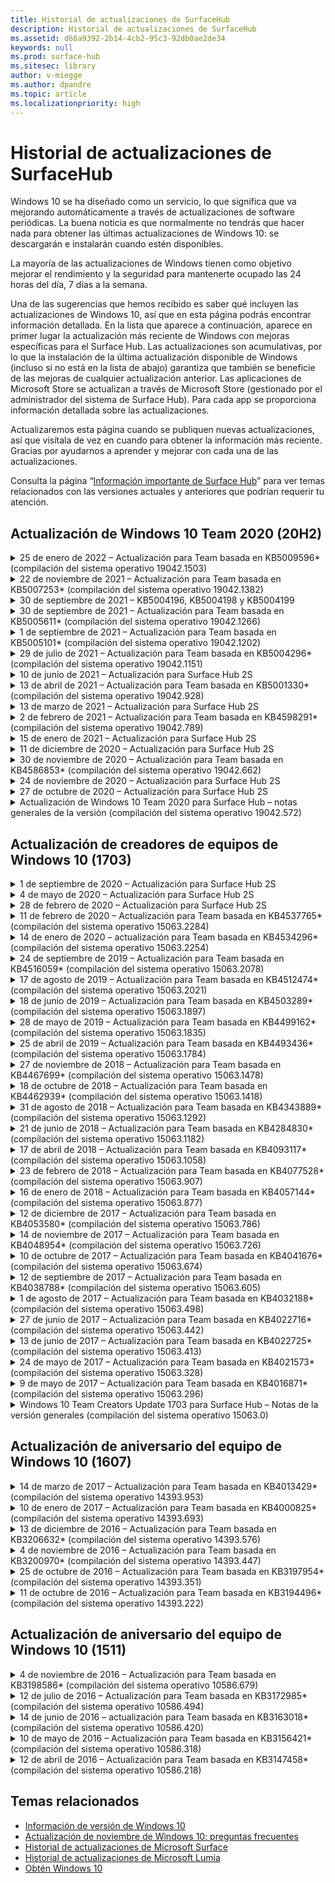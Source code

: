 ```yaml
---
title: Historial de actualizaciones de SurfaceHub
description: Historial de actualizaciones de SurfaceHub
ms.assetid: d66a9392-2b14-4cb2-95c3-92db0ae2de34
keywords: null
ms.prod: surface-hub
ms.sitesec: library
author: v-miegge
ms.author: dpandre
ms.topic: article
ms.localizationpriority: high
---
```


# <a name="surface-hub-update-history"></a>Historial de actualizaciones de SurfaceHub

Windows 10 se ha diseñado como un servicio, lo que significa que va mejorando automáticamente a través de actualizaciones de software periódicas. La buena noticia es que normalmente no tendrás que hacer nada para obtener las últimas actualizaciones de Windows 10: se descargarán e instalarán cuando estén disponibles.

La mayoría de las actualizaciones de Windows tienen como objetivo mejorar el rendimiento y la seguridad para mantenerte ocupado las 24 horas del día, 7 días a la semana.

Una de las sugerencias que hemos recibido es saber qué incluyen las actualizaciones de Windows 10, así que en esta página podrás encontrar información detallada. En la lista que aparece a continuación, aparece en primer lugar la actualización más reciente de Windows con mejoras específicas para el Surface Hub. Las actualizaciones son acumulativas, por lo que la instalación de la última actualización disponible de Windows (incluso si no está en la lista de abajo) garantiza que también se beneficie de las mejoras de cualquier actualización anterior. Las aplicaciones de Microsoft Store se actualizan a través de Microsoft Store (gestionado por el administrador del sistema de Surface Hub). Para cada app se proporciona información detallada sobre las actualizaciones.

Actualizaremos esta página cuando se publiquen nuevas actualizaciones, así que visítala de vez en cuando para obtener la información más reciente. Gracias por ayudarnos a aprender y mejorar con cada una de las actualizaciones.

Consulta la página “[Información importante de Surface Hub](https://support.microsoft.com/products/surface-devices/surface-hub)” para ver temas relacionados con las versiones actuales y anteriores que podrían requerir tu atención.

## <a name="windows-10-team-2020-update-20h2"></a>Actualización de Windows 10 Team 2020 (20H2)

<details>
<summary>25 de enero de 2022 – Actualización para Team basada en KB5009596* (compilación del sistema operativo 19042.1503)</summary>

Esta actualización para Surface Hub incluye mejoras de calidad y correcciones de seguridad. Las actualizaciones principales para Surface Hub, aún no incluidas en el [Historial de actualizaciones de Windows 10](https://support.microsoft.com/help/4581839/windows-10-update-history), incluyen:

* Resuelve un problema por el que los Surface Hubs no podían informar de los datos a sus áreas de trabajo configurados de Azure Log Analytics.
* Resuelve un problema por el que iniciar una reunión de Skype Empresarial desde la pantalla de bienvenida de Surface Hub podría generar un cliente SfB totalmente maximizado que no se podía minimizar.
* Resuelve un problema por el que los Surface Hubs unidos a Azure AD no rellenaban previamente el inicio de sesión de Reuniones y Archivos con una lista de invitados a la reunión.
* Resuelve un problema por el cual la rotación de contraseñas de cuentas de dispositivos no se podía habilitar en algunos escenarios locales.

Consulta la [Guía de administración de SurfaceHub](/surface-hub/) para habilitar o deshabilitar funciones y servicios de dispositivos. *[KB5009596](https://support.microsoft.com/help/5009596)
</details>

<details>
<summary>22 de noviembre de 2021 – Actualización para Team basada en KB5007253* (compilación del sistema operativo 19042.1382)</summary>

Esta actualización para Surface Hub incluye mejoras de calidad y correcciones de seguridad. Las actualizaciones principales para Surface Hub, aún no incluidas en el [Historial de actualizaciones de Windows 10](https://support.microsoft.com/help/4581839/windows-10-update-history), incluyen:

* Corrección que impone un límite de 32 caracteres cuando se usa la política de MDM para configurar el 'Nombre descriptivo' en un Surface Hub.
* Corrección que corrige el comportamiento de la política “AllowStorageCard” MDM cuando se revierte a un valor de 1 (tarjetas de almacenamiento permitidas) desde 0.
* Actualiza para permitir que el navegador Edge (Chromium) acceda a las mismas ubicaciones de archivos accesibles en el Explorador de archivos, incluida una unidad USB adjunta.

Consulta la [Guía de administración de SurfaceHub](/surface-hub/) para habilitar o deshabilitar funciones y servicios de dispositivos. *[KB5007253](https://support.microsoft.com/help/5007253)
</details>

<details>
<summary>30 de septiembre de 2021 – KB5004196, KB5004198 y KB5004199</summary>

Estas actualizaciones del Surface Hub ofrecen el cliente de salas de Teams, el agente del Centro de administración de Teams y el agente de salas de reuniones gestionadas. Las características clave se describen en [La sala de Teams en Surface Hub](surface-hub-teams-rooms.md).
 
Consulta la [Guía de administración de SurfaceHub](/surface-hub/) para habilitar o deshabilitar funciones y servicios de dispositivos.
</details>

<details>
<summary>30 de septiembre de 2021 – Actualización para Team basada en KB5005611* (compilación del sistema operativo 19042.1266)</summary>

Esta actualización para Surface Hub incluye mejoras de calidad y correcciones de seguridad. Las actualizaciones principales para Surface Hub, aún no incluidas en el [Historial de actualizaciones de Windows 10](https://support.microsoft.com/help/4581839/windows-10-update-history), incluyen:

* Reemplaza el Modo de reunión 1 (Teams preferido/SfB disponible) con la funcionalidad del Modo 2 (solo Teams); se puede utilizar cualquiera de los dos ajustes, pero ambos tienen el mismo efecto.

Consulta la [Guía de administración de SurfaceHub](/surface-hub/) para habilitar o deshabilitar funciones y servicios de dispositivos. *[KB5005611](https://support.microsoft.com/help/5005611)
</details>

<details>
<summary>1 de septiembre de 2021 – Actualización para Team basada en KB5005101* (compilación del sistema operativo 19042.1202)</summary>

Esta actualización para Surface Hub incluye mejoras de calidad y correcciones de seguridad. Las actualizaciones clave de Surface Hub se describen en [Windows 10 Team 2020 Update 1](https://techcommunity.microsoft.com/t5/surface-it-pro-blog/windows-10-team-2020-update-1-released-to-all-surface-hubs/ba-p/2653503) y también incluyen lo siguiente:

* Mejora la confiabilidad para algunos escenarios de configuración de cuentas de dispositivos cuando se usa un buzón de Exchange local.

Consulta la [Guía de administración de SurfaceHub](/surface-hub/) para habilitar o deshabilitar funciones y servicios de dispositivos. *[KB5005101](https://support.microsoft.com/help/5005101)
</details>

<details>
<summary>29 de julio de 2021 – Actualización para Team basada en KB5004296* (compilación del sistema operativo 19042.1151)</summary>

Esta actualización para Surface Hub incluye mejoras de calidad y correcciones de seguridad. Las actualizaciones principales para Surface Hub, aún no incluidas en el [Historial de actualizaciones de Windows 10](https://support.microsoft.com/help/4581839/windows-10-update-history), incluyen:

* Actualiza a la función "Recopilar registros" para incluir datos de diagnóstico de Windows en formato de archivo csv.
* Corrección que garantiza que la limpieza al final de la sesión elimina completamente todos los datos relacionados con el servidor perimetral Chromium.
* Mejora algunos escenarios con Surface Hubs unidos a Azure AD cuando se usa la aplicación Authenticator.

Consulta la [Guía de administración de SurfaceHub](/surface-hub/) para habilitar o deshabilitar funciones y servicios de dispositivos. *[KB5004296](https://support.microsoft.com/help/5004296)
</details>

<details>
<summary>10 de junio de 2021 – Actualización para Surface Hub 2S</summary>

Esta actualización es específica para Surface Hub 2S y proporciona las actualizaciones de controlador y firmware que se describen a continuación:

* Actualización de UEFI de Surface – 694.3751.768.0
  * Aborda la vulnerabilidad de seguridad crítica y mejora la estabilidad del sistema.
* Actualización del firmware de Surface ME – 11.8.86.3877
  * Aborda la vulnerabilidad de seguridad crítica y mejora la estabilidad del sistema.
* Controlador de interfaz del motor de administración de Intel(R) – 2102.100.0.1044
  * Aborda la vulnerabilidad de seguridad crítica y mejora la estabilidad del sistema.
</details>

<details>
<summary>13 de abril de 2021 – Actualización para Team basada en KB5001330* (compilación del sistema operativo 19042.928)</summary>

Esta actualización para Surface Hub incluye mejoras de calidad y correcciones de seguridad. Las actualizaciones principales para Surface Hub, aún no incluidas en el [Historial de actualizaciones de Windows 10](https://support.microsoft.com/help/4581839/windows-10-update-history), incluyen:

* Resuelve un problema por el que algunos dispositivos Surface Hub solo instalaban actualizaciones de seguridad mensuales de Windows, en lugar de todas las actualizaciones acumulativas de Windows.

Consulta la [Guía de administración de SurfaceHub](/surface-hub/) para habilitar o deshabilitar funciones y servicios de dispositivos. *[KB5001330](https://support.microsoft.com/help/5001330)
</details>

<details>
<summary>13 de marzo de 2021 – Actualización para Surface Hub 2S</summary>

Esta actualización es específica para Surface Hub 2S y proporciona las actualizaciones de controlador y firmware que se describen a continuación:

* Controlador de Bluetooth Intel(R) – 22.30.0.4
  * Mejora la seguridad y estabilidad del sistema.
* Controlador de gráficos Intel(R) – 27.20.100.8682
  * Mejora la seguridad y estabilidad del sistema.
* Controlador de Wi-Fi Intel(R) – 22.30.0.11
  * Mejora la seguridad y estabilidad del sistema.
</details>

<details>
<summary>2 de febrero de 2021 – Actualización para Team basada en KB4598291* (compilación del sistema operativo 19042.789)</summary>

Esta actualización para Surface Hub incluye mejoras de calidad y correcciones de seguridad. Las actualizaciones principales para Surface Hub, aún no incluidas en el [Historial de actualizaciones de Windows 10](https://support.microsoft.com/help/4581839/windows-10-update-history), incluyen:

* Corrección que permite que la sincronización del calendario con Exchange funcione cuando el UPN de la cuenta del dispositivo no coincida con su SMTP.
* Agrega la capacidad para que los administradores deshabiliten el uso de la autenticación moderna durante la sincronización del calendario con Exchange.
* Garantiza que a los usuarios de Surface Hub no se les pida que ingresen las credenciales de proxy después de que se haya habilitado la característica "Usar las credenciales de la cuenta del dispositivo".
* Resuelve un problema en el que las comprobaciones de actualización de Windows Update y Store nunca se completaban si se usaba un proxy que requería autenticación.
* Mejora la confiabilidad de la aplicación Connect durante escenarios de ingesta por cable.

Consulta la [Guía de administración de SurfaceHub](/surface-hub/) para habilitar o deshabilitar funciones y servicios de dispositivos. *[KB4598291](https://support.microsoft.com/help/4598291)
</details>

<details>
<summary>15 de enero de 2021 – Actualización para Surface Hub 2S</summary>

Esta actualización es específica para Surface Hub 2S y proporciona las actualizaciones de controlador y firmware que se describen a continuación:

* Actualización del firmware de Surface SMC – 3.93.139.0
* Actualización de UEFI de Surface – 694.3473.768.0
</details>

<details>
<summary>11 de diciembre de 2020 – Actualización para Surface Hub 2S</summary>

Esta actualización es específica para Surface Hub 2S y proporciona las actualizaciones de controlador y firmware que se describen a continuación:

* Actualización del firmware de Surface SMC – 3.92.139.0
* Actualización de UEFI de Surface – 694.3447.768.0
</details>

<details>
<summary>30 de noviembre de 2020 – Actualización para Team basada en KB4586853* (compilación del sistema operativo 19042.662)</summary>

Esta actualización para Surface Hub incluye mejoras de calidad y correcciones de seguridad. Las actualizaciones principales para Surface Hub, aún no incluidas en el [Historial de actualizaciones de Windows 10](https://support.microsoft.com/help/4581839/windows-10-update-history), incluyen:

* Actualiza la página “Configuración de privacidad” para proporcionar opciones adicionales.
* Resuelve un problema por el que las reuniones que ya habían comenzado no se mostraban en la pantalla de Bienvenida/Inicio.
* Resuelve un problema con la recuperación en la nube para configuraciones regionales que no son de EE. UU.
* Skype Empresarial
  * Mejora el rendimiento del audio direccional.
  * Reducción de los sonidos de "pulsación del lápiz" al usar el lápiz durante las llamadas de Skype Empresarial.
* Mejora la confiabilidad al inscribirse en el programa Windows Insider.
* Mejora la confiabilidad del shell de Windows Team.

Consulta la [Guía de administración de SurfaceHub](/surface-hub/) para habilitar o deshabilitar funciones y servicios de dispositivos. *[KB4586853](https://support.microsoft.com/help/4586853)
</details>

<details>
<summary>24 de noviembre de 2020 – Actualización para Surface Hub 2S</summary>

Esta actualización es específica para Surface Hub 2S y proporciona las actualizaciones de controlador y firmware que se describen a continuación:

* Actualización del firmware de Surface SMC – 3.91.139.0
  * Mejore la confiabilidad del modo de espera conectado.
* Actualización del firmware de Surface Touch – 3.91.139.0
  * Mejora la respuesta táctil en modo de espera conectado.
* Actualización del firmware de audio USB de Surface – 3.91.139.0
* Actualización del firmware del lápiz de Surface – 3.91.139.0
</details>

<details>
<summary>27 de octubre de 2020 – Actualización para Surface Hub 2S</summary>

Esta actualización es específica para Surface Hub 2S y proporciona las actualizaciones de controlador y firmware que se describen a continuación:

* Actualización del firmware del agregador de Surface System – 4.14.139.0
* Actualización de UEFI de Surface – 694.3386.768.0
</details>

<details>
<summary>Actualización de Windows 10 Team 2020 para Surface Hub – notas generales de la versión (compilación del sistema operativo 19042.572)</summary>

Esta actualización para Surface Hub incluye mejoras de calidad y correcciones de seguridad. Las actualizaciones clave de Surface Hub, que aún no se describen en el [historial de actualizaciones de Windows 10](https://support.microsoft.com/help/4581839/windows-10-update-history), se indican en la página "[Novedades de Windows 10 Team 2020 Update](/surface-hub/surface-hub-2020-update-whats-new)".

Consulta la página "[Instalar actualización de Windows 10 Team 2020](/surface-hub/surface-hub-2020-update)" para obtener más información sobre la disponibilidad de actualizaciones por región, método de distribución y tipo de dispositivo.
</details>

## <a name="windows-10-team-creators-update-1703"></a>Actualización de creadores de equipos de Windows 10 (1703)

<details>
<summary>1 de septiembre de 2020 – Actualización para Surface Hub 2S</summary>

Esta actualización es específica para Surface Hub 2S y proporciona las actualizaciones de controlador y firmware que se describen a continuación:

* Actualización del firmware de Surface SMC – 1.177.139.0
  * Mejora los escenarios de reparación de campos.
* Actualización de firmware de SSD de superficie – 5.14.139.0
  * Mejora la estabilidad del sistema.
* Controlador de Surface Serial Hub – 9.40.139.0
  * Mejora la estabilidad del sistema.
</details>

<details>
<summary>4 de mayo de 2020 – Actualización para Surface Hub 2S</summary>

Esta actualización es específica para Surface Hub 2S y proporciona las actualizaciones de controlador y firmware que se describen a continuación:

* Controlador de audio USB de Surface – 15.3.6.0
  * Mejora el rendimiento del audio direccional.
* Controlador de audio de pantalla Intel(R) – 10.27.0.5
  * Mejora los escenarios para compartir pantalla.
* Controlador de gráficos Intel(R) – 26.20.100.7263
  * Mejora la estabilidad del sistema.
* Controlador de Surface System – 1.7.139.0
  * Mejora la estabilidad del sistema.
* Actualización del firmware de Surface SMC – 1.176.139.0
  * Mejora la estabilidad del sistema.
</details>

<details>
<summary>28 de febrero de 2020 – Actualización para Surface Hub 2S</summary>

Esta actualización es específica para Surface Hub 2S y proporciona las actualizaciones de controlador y firmware que se describen a continuación:

* Controlador de integración de Surface – 13.46.139.0 
  * Mejora los escenarios de brillo de la pantalla.
* Controlador de interfaz del motor de administración Intel(R) – 1914.12.0.1256
  * Mejora la estabilidad del sistema.
* Actualización del firmware de Surface SMC – 1.161.139.0
  * Mejora el rendimiento de la batería del lápiz.
* Actualización de UEFI de Surface – 694.2938.768.0
  * Mejora la estabilidad del sistema.
</details>

<details>
<summary>11 de febrero de 2020 – Actualización para Team basada en KB4537765* (compilación del sistema operativo 15063.2284)</summary>

Esta actualización para Surface Hub incluye mejoras de calidad y correcciones de seguridad. Las actualizaciones principales para Surface Hub, aún no incluidas en el [Historial de actualizaciones de Windows 10](https://support.microsoft.com/help/4018124/windows-10-update-history), incluyen:

* Resuelve un problema por el que otros participantes no pueden escuchar bien el Hub 2S durante las llamadas de Skype Empresarial.
* Mejora la confiabilidad para algunos escenarios de uso de árabe, hebreo y otros idiomas RTL en Surface Hub.

Consulta la [Guía de administración de SurfaceHub](/surface-hub/) para habilitar o deshabilitar funciones y servicios de dispositivos.
*[KB4537765](https://support.microsoft.com/help/4537765)
</details>

<details>
<summary>14 de enero de 2020 – actualización para Team basada en KB4534296* (compilación del sistema operativo 15063.2254)</summary>

Esta actualización para Surface Hub incluye mejoras de calidad y correcciones de seguridad. Las actualizaciones principales para Surface Hub, aún no incluidas en el [Historial de actualizaciones de Windows 10](https://support.microsoft.com/help/4018124/windows-10-update-history), incluyen:

* Soluciona un problema con la recopilación de registros para Microsoft Surface Hub 2S.

Consulta la [Guía de administración de SurfaceHub](/surface-hub/) para habilitar o deshabilitar funciones y servicios de dispositivos.
*[KB4534296](https://support.microsoft.com/help/4534296)
</details>

<details>
<summary>24 de septiembre de 2019 – Actualización para Team basada en KB4516059* (compilación del sistema operativo 15063.2078)</summary>

Esta actualización para Surface Hub incluye mejoras de calidad y correcciones de seguridad. Las actualizaciones principales para Surface Hub, aún no incluidas en el [Historial de actualizaciones de Windows 10](https://support.microsoft.com/help/4018124/windows-10-update-history), incluyen:

 * Actualiza la página “Configuración de recuperación” de Surface Hub 2S para reflejar con precisión las opciones de recuperación.
 * Actualiza la pantalla de bienvenida de Surface Hub 2S para mejorar el reconocimiento del dispositivo.
 * Se ha corregido un problema con el fondo del shell del equipo de Windows que se mostraba incorrectamente.
 * Se ha corregido un problema con la persistencia del diseño del menú Inicio cuando se configuraba con la política de MDM.
 * Se ha corregido un problema en Microsoft Edge que ocurre al navegar por algunos sitios web internos.
 * Se ha corregido un problema en Skype Empresarial que ocurre cuando se presenta en modo de pantalla completa.

Consulta la [Guía de administración de SurfaceHub](/surface-hub/) para habilitar o deshabilitar funciones y servicios de dispositivos.
*[KB4503289](https://support.microsoft.com/help/4503289)
</details>

<details>
<summary>17 de agosto de 2019 – Actualización para Team basada en KB4512474* (compilación del sistema operativo 15063.2021)</summary>

Esta actualización para Surface Hub incluye mejoras de calidad y correcciones de seguridad. Las actualizaciones principales para Surface Hub, aún no incluidas en el [Historial de actualizaciones de Windows 10](https://support.microsoft.com/help/4018124/windows-10-update-history), incluyen:

 * Garantiza que Video Out en Hub 2S esté predeterminado en el modo "Duplicado".
 * Mejora la confiabilidad para algunos escenarios de uso del idioma árabe en Surface Hub.

Consulta la [Guía de administración de SurfaceHub](/surface-hub/) para habilitar o deshabilitar funciones y servicios de dispositivos.
*[KB4503289](https://support.microsoft.com/help/4503289)
 </details>

<details>
<summary>18 de junio de 2019 – Actualización para Team basada en KB4503289* (compilación del sistema operativo 15063.1897)</summary>

Esta actualización para Surface Hub incluye mejoras de calidad y correcciones de seguridad. Las actualizaciones principales para Surface Hub, aún no incluidas en el [Historial de actualizaciones de Windows 10](https://support.microsoft.com/help/4018124/windows-10-update-history), incluyen:

* Soluciona un problema que impide que un usuario inicie sesión en un dispositivo Microsoft Surface Hub con una cuenta de Azure Active Directory. Este problema se produce porque una sesión anterior no finalizó correctamente.
* Agrega compatibilidad con conexiones TLS 1.2 para proveedores de identidades y Exchange en escenarios de configuración de la cuenta del dispositivo.
* Correcciones para mejorar la confiabilidad de la aplicación de diagnóstico de hardware en Hub 2S. 
* Corrección para mejorar la consistencia de la experiencia de configuración de primera ejecución en Hub 2S. 

Consulta la [Guía de administración de SurfaceHub](/surface-hub/) para habilitar o deshabilitar funciones y servicios de dispositivos.
*[KB4503289](https://support.microsoft.com/help/4503289)
</details>

<details>
<summary>28 de mayo de 2019 – Actualización para Team basada en KB4499162* (compilación del sistema operativo 15063.1835)</summary>

Esta actualización para Surface Hub incluye mejoras de calidad y correcciones de seguridad. Las actualizaciones principales para Surface Hub, aún no incluidas en el [Historial de actualizaciones de Windows 10](https://support.microsoft.com/help/4018124/windows-10-update-history), incluyen:

* Garantiza que a los usuarios de Surface Hub no se les pida que ingresen las credenciales de proxy después de que se haya habilitado la característica "Usar las credenciales de la cuenta del dispositivo".
* Resuelve un problema en el que las conexiones de Skype generan errores periódicamente porque el audio o el vídeo no está usando el proxy correcto.
* Agrega compatibilidad con TLS 1.2 en Skype Empresarial.
* Resuelve un error de conexión SIP en el cliente de Skype cuando el servidor de Skype tiene TLS 1.0 o TLS 1.1 deshabilitado.

Consulta la [Guía de administración de SurfaceHub](/surface-hub/) para habilitar o deshabilitar funciones y servicios de dispositivos.
*[KB4499162](https://support.microsoft.com/help/4499162)
</details>

<details>
<summary>25 de abril de 2019 – Actualización para Team basada en KB4493436* (compilación del sistema operativo 15063.1784)</summary>

Esta actualización para Surface Hub incluye mejoras de calidad y correcciones de seguridad. Las actualizaciones principales para Surface Hub, aún no incluidas en el [Historial de actualizaciones de Windows 10](https://support.microsoft.com/help/4018124/windows-10-update-history), incluyen:

* Resuelve el problema de sincronización de audio y vídeo con algunos dispositivos USB que están conectados a Surface Hub.

Consulta la [Guía de administración de SurfaceHub](/surface-hub/) para habilitar o deshabilitar funciones y servicios de dispositivos.
*[KB4493436](https://support.microsoft.com/help/4493436)
</details>

<details>
<summary>27 de noviembre de 2018 – Actualización para Team basada en KB4467699* (compilación del sistema operativo 15063.1478)</summary>

Esta actualización para Surface Hub incluye mejoras de calidad y correcciones de seguridad. Las actualizaciones principales para Surface Hub, aún no incluidas en el [Historial de actualizaciones de Windows 10](https://support.microsoft.com/help/4018124/windows-10-update-history), incluyen:

* Soluciona un problema que impide que algunos usuarios inicien sesión en "Mis reuniones y archivos".

Consulta la [Guía de administración de SurfaceHub](/surface-hub/) para habilitar o deshabilitar funciones y servicios de dispositivos.
*[KBKB4467699](https://support.microsoft.com/help/KB4467699)
</details>

<details>
<summary>18 de octubre de 2018 – Actualización para Team basada en KB4462939* (compilación del sistema operativo 15063.1418)</summary>

Esta actualización para Surface Hub incluye mejoras de calidad y correcciones de seguridad. Las actualizaciones principales para Surface Hub, aún no incluidas en el [Historial de actualizaciones de Windows 10](https://support.microsoft.com/help/4018124/windows-10-update-history), incluyen:

* Correcciones de Skype Empresarial: 
  * Resuelve el problema de conexión de Skype Empresarial al reanudar desde el estado de suspensión
  * Resuelve el problema de conexión de red de Skype Empresarial, cuando el dispositivo está conectado a Internet
  * Resuelve el bloqueo de Skype Empresarial al buscar usuarios del directorio
* Resuelve el problema que provocaba que el concentrador informara erróneamente de “Sin conexión a Internet” en entornos empresariales de proxy.
* Se ha implementado una función que permite a los clientes optar por una nueva experiencia de Whiteboard.

Consulta la [Guía de administración de SurfaceHub](/surface-hub/) para habilitar o deshabilitar funciones y servicios de dispositivos.
*[KB4462939](https://support.microsoft.com/help/4462939)
</details>

<details>
<summary>31 de agosto de 2018 – Actualización para Team basada en KB4343889* (compilación del sistema operativo 15063.1292)</summary>

Esta actualización para Surface Hub incluye mejoras de calidad y correcciones de seguridad. Las actualizaciones principales para Surface Hub, aún no incluidas en el [Historial de actualizaciones de Windows 10](https://support.microsoft.com/help/4018124/windows-10-update-history), incluyen:

* Se agrega soporte técnico para Microsoft Teams
* Se resuelve el problema de administración de tareas con el registro de Intune
* Se permite a los administradores deshabilitar los servicios de mensajería instantánea y correo electrónico para el Hub
* Otras correcciones de errores y mejoras de confiabilidad para la aplicación Skype Empresarial de Surface Hub

Consulta la [Guía de administración de SurfaceHub](/surface-hub/) para habilitar o deshabilitar funciones y servicios de dispositivos.
*[KB4343889](https://support.microsoft.com/help/4343889)
</details>

<details>
<summary>21 de junio de 2018 – Actualización para Team basada en KB4284830* (compilación del sistema operativo 15063.1182)</summary>

Esta actualización para Surface Hub incluye mejoras de calidad y correcciones de seguridad. Las actualizaciones principales para Surface Hub, aún no incluidas en el [Historial de actualizaciones de Windows 10](https://support.microsoft.com/help/4018124/windows-10-update-history), incluyen:

* Cambio de telemetría en apoyo de los requisitos de GDPR en EMEA

Consulta la [Guía de administración de SurfaceHub](/surface-hub/) para habilitar o deshabilitar funciones y servicios de dispositivos.
*[KB4284830](https://support.microsoft.com/help/KB4284830)
</details>

<details>
<summary>17 de abril de 2018 – Actualización para Team basada en KB4093117* (compilación del sistema operativo 15063.1058)</summary>

Esta actualización para Surface Hub incluye mejoras de calidad y correcciones de seguridad. Las actualizaciones principales para Surface Hub, aún no incluidas en el [Historial de actualizaciones de Windows 10](https://support.microsoft.com/help/4018124/windows-10-update-history), incluyen:

* Se resuelve un problema de proyección cableada
* Se permite la actualización en bloque para determinadas directivas MDM (Administración de dispositivos móviles).
* Se resuelve el problema del marcador telefónico con las llamadas internacionales
* Se corrige el problema de resolución de imagen cuando 2 Surface Hub se unen a la misma reunión.
* Se resuelve el error de control de certificados OMS (Operations Management Suite)
* Se corrige un problema de seguridad al borrar al final de una sesión.
* Se resuelve el problema de Miracast, cuando se especifica Surface Hub para los canales del 149al 165
  * Los canales 149al 165 seguirán siendo inutilizables en Europa, Japón o Israel debido a la normativa gubernamental regional

Consulta la [Guía de administración de SurfaceHub](/surface-hub/) para habilitar o deshabilitar funciones y servicios de dispositivos.
*[KB4093117](https://support.microsoft.com/help/4093117)
</details>

<details>
<summary>23 de febrero de 2018 – Actualización para Team basada en KB4077528* (compilación del sistema operativo 15063.907)</summary>

Esta actualización para Surface Hub incluye mejoras de calidad y correcciones de seguridad. Las actualizaciones principales para Surface Hub, aún no incluidas en el [Historial de actualizaciones de Windows 10](https://support.microsoft.com/help/4018124/windows-10-update-history), incluyen:

* Se resuelve un problema por el que la configuración de MDM no se aplicaba correctamente
* Proceso de limpieza mejorado

Consulta la [Guía de administración de SurfaceHub](/surface-hub/) para habilitar o deshabilitar funciones y servicios de dispositivos.
*[KB4077528](https://support.microsoft.com/help/4077528)
</details>

<details>
<summary>16 de enero de 2018 – Actualización para Team basada en KB4057144* (compilación del sistema operativo 15063.877)</summary>

Esta actualización para Surface Hub incluye mejoras de calidad y correcciones de seguridad. Las actualizaciones principales para Surface Hub, aún no incluidas en el [Historial de actualizaciones de Windows 10](https://support.microsoft.com/help/4018124/windows-10-update-history), incluyen:

* Se agrega la capacidad de administrar el diseño de iconos del menú Inicio a través de MDM
* Corrección de error de MDM en la configuración de rotación de contraseña

Consulta la [Guía de administración de SurfaceHub](/surface-hub/) para habilitar o deshabilitar funciones y servicios de dispositivos.
*[KB4057144](https://support.microsoft.com/help/4057144)
</details>

<details>
<summary>12 de diciembre de 2017 – Actualización para Team basada en KB4053580* (compilación del sistema operativo 15063.786)</summary>

Esta actualización para Surface Hub incluye mejoras de calidad y correcciones de seguridad. Las actualizaciones principales para Surface Hub, aún no incluidas en el [Historial de actualizaciones de Windows 10](https://support.microsoft.com/help/4018124/windows-10-update-history), incluyen:

* Se solucionan los parpadeos del vídeo de la cámara (fragmentación o parpadeos) durante las llamadas de Skype Empresarial
* Se soluciona el problema de Id. de SSD del centro de notificaciones

Consulta la [Guía de administración de SurfaceHub](/surface-hub/) para habilitar o deshabilitar funciones y servicios de dispositivos.
*[KB4053580](https://support.microsoft.com/help/4053580)
</details>

<details>
<summary>14 de noviembre de 2017 – Actualización para Team basada en KB4048954* (compilación del sistema operativo 15063.726)</summary>

Esta actualización para Surface Hub incluye mejoras de calidad y correcciones de seguridad. Las actualizaciones principales para Surface Hub, aún no incluidas en el [Historial de actualizaciones de Windows 10](https://support.microsoft.com/help/4018124/windows-10-update-history), incluyen:

* Actualización de función que permite a los clientes habilitar la autenticación de red cableada 802.1x mediante la directiva MDM.
* Actualización de función que permite a los usuarios seleccionar de forma dinámica la aplicación que quieran al abrir un archivo.
* Corrección que garantiza que la limpieza de Finalizar sesión elimine completamente todas las conexiones entre la cuenta del usuario y el dispositivo.
* Corrección de rendimiento que mejora el tiempo de limpieza, así como el tiempo de conexión de Miracast.
* Introduce la utilización de la autenticación fácil durante las reuniones ad-hoc.
* Corrección que garantiza que los componentes de servicio usen el mismo proxy configurado en el dispositivo.
* Se reduce y protege de forma más exhaustiva la telemetría transmitida por el dispositivo, reduciendo el uso del ancho de banda.
* Se habilita una función que permite a los usuarios facilitar comentarios a Microsoft al finalizar las reuniones.

Consulta la [Guía de administración de SurfaceHub](/surface-hub/) para habilitar o deshabilitar funciones y servicios de dispositivos.
*[KB4048954](https://support.microsoft.com/help/4048954)
</details>

<details>
<summary>10 de octubre de 2017 – Actualización para Team basada en KB4041676* (compilación del sistema operativo 15063.674)</summary>

Esta actualización para Surface Hub incluye mejoras de calidad y correcciones de seguridad. Las actualizaciones principales para Surface Hub, aún no incluidas en el [Historial de actualizaciones de Windows 10](https://support.microsoft.com/help/4018124/windows-10-update-history), incluyen:

* Skype Empresarial
  * Se resuelve el problema que requería el reinicio del dispositivo al reanudar desde estado de suspensión.
  * Se corrige el problema en el que los contactos externos no se resolvían a través de la cuenta de Skype Online Hub.
* PowerPoint
  * Se corrige el problema en el que algunas presentaciones de PowerPoint no se proyectaban en Hub.
* General
  * Se corrige el problema en el que el puerto USB no podía deshabilitarlo el administrador del sistema.

*[KB4041676](https://support.microsoft.com/help/4041676)
</details>

<details>
<summary>12 de septiembre de 2017 – Actualización para Team basada en KB4038788* (compilación del sistema operativo 15063.605) </summary>

Esta actualización para Surface Hub incluye mejoras de calidad y correcciones de seguridad. Las actualizaciones principales para Surface Hub, aún no incluidas en el [Historial de actualizaciones de Windows 10](https://support.microsoft.com/help/4018124/windows-10-update-history), incluyen:

* Seguridad
  * Se resuelve el problema con Bitlocker cuando el dispositivo se reanuda desde el estado de suspensión.
* General
  * Se reduce la frecuencia y cantidad de telemetría de estado del dispositivo, mejorando el rendimiento del sistema.
  * Se corrige el problema que evitaba que el dispositivo recopilara registros del sistema.

*[KB4038788](https://support.microsoft.com/help/4038788)
</details>

<details>
<summary>1 de agosto de 2017 – Actualización para Team basada en KB4032188* (compilación del sistema operativo 15063.498)</summary>

* Skype Empresarial 
  * Se soluciona el problema de inicio de sesión de Skype Empresarial, que requería otro intento o el reinicio del sistema.
  * Se soluciona la visualización incorrecta de hora de reuniones de Skype Empresarial.
  * Correcciones para mejorar la confiabilidad de Skype Empresarial en SurfaceHub.

*[KB4032188](https://support.microsoft.com/help/4032188)
</details>

<details>
<summary>27 de junio de 2017 – Actualización para Team basada en KB4022716* (compilación del sistema operativo 15063.442)</summary>

Esta actualización para Surface Hub incluye mejoras de calidad y correcciones de seguridad. Las actualizaciones principales para Surface Hub, aún no incluidas en el [Historial de actualizaciones de Windows 10](https://support.microsoft.com/help/4018124/windows-10-update-history), incluyen:

* Solución de bloqueos del controlador NVIDIA que podrían necesitar el apagado del Surface Hub de 84” desde la suspensión, requiriendo reinicio manual.
* Se ha resuelto un problema por el que algunas aplicaciones no se inician en Surface Hub de 84".

*[KB4022716](https://support.microsoft.com/help/4022716)
</details>

<details>
<summary>13 de junio de 2017 – Actualización para Team basada en KB4022725* (compilación del sistema operativo 15063.413)</summary>

Esta actualización para Surface Hub incluye mejoras de calidad y correcciones de seguridad. Las actualizaciones principales para Surface Hub, aún no incluidas en el [Historial de actualizaciones de Windows 10](https://support.microsoft.com/help/4018124/windows-10-update-history), incluyen:

* General
  * Se han resuelto los problemas de goteo de tinta de los lápices
  * Se ha resuelto el problema que provocaba un tiempo prolongado de “limpieza” de reuniones

*[KB4022725](https://support.microsoft.com/help/4022725)
</details>

<details>
<summary>24 de mayo de 2017 – Actualización para Team basada en KB4021573* (compilación del sistema operativo 15063.328)</summary>

Esta actualización para Surface Hub incluye mejoras de calidad y correcciones de seguridad. Las actualizaciones principales para Surface Hub, aún no incluidas en el [Historial de actualizaciones de Windows 10](https://support.microsoft.com/help/4018124/windows-10-update-history), incluyen:

* General
  * Se ha resuelto un problema con la retención de la configuración de proxy durante un problema de actualización

*[KB4021573](https://support.microsoft.com/help/4021573)
</details>

<details>
<summary>9 de mayo de 2017 – Actualización para Team basada en KB4016871* (compilación del sistema operativo 15063.296)</summary>

Esta actualización para Surface Hub incluye mejoras de calidad y correcciones de seguridad. Las actualizaciones principales para Surface Hub, aún no incluidas en el [Historial de actualizaciones de Windows 10](https://support.microsoft.com/help/4018124/windows-10-update-history), incluyen:

* General
  * Se ha resuelto el problema del ciclo de suspensión y reactivación
  * Se han resuelto varios problemas de recuperación y restablecimiento
  * Se ha resuelto el problema de la pestaña Historial de actualizaciones
  * Se ha resuelto el problema de inicio del servicio Miracast
* Aplicaciones
  * Se ha solucionado un error de actualización del paquete de la aplicación

*[KB4016871](https://support.microsoft.com/help/4016871)
</details>

<details>
<summary>Windows 10 Team Creators Update 1703 para Surface Hub – Notas de la versión generales (compilación del sistema operativo 15063.0)</summary>

Esta actualización para Surface Hub incluye mejoras de calidad y correcciones de seguridad. Las actualizaciones principales para Surface Hub, aún no incluidas en el [Historial de actualizaciones de Windows 10](https://support.microsoft.com/help/4018124/windows-10-update-history), incluyen:

* Evolución de la experiencia de pantalla grande 
  * Se ha mejorado el carrusel de reunión en la página principal y la pantalla Inicio
  * Es posible unirse a reuniones y finalizar la sesión directamente desde el menú Inicio
  * Las aplicaciones pueden usar una parte mayor de la pantalla durante una sesión
  * Controles de Skype simplificados
  * Mecanismos mejorados para facilitar comentarios
* Acceder a “Mi Contenido Personal”*
  * Inicio de sesión único personal desde la página principal o la pantalla Inicio
  * Es posible unirse a reuniones y finalizar la sesión directamente desde el menú Inicio
  * Acceso a los archivos personales a través de OneDrive para la Empresa directamente desde Inicio
  * Inicio de sesión de asistentes rellenado previamente
  * Flujos de autenticación simplificados con la aplicación "Authenticator"**
* Implementación y administración 
  * Experiencia OOBE simplificada a través del aprovisionamiento en bloque
  * Servicio de recuperación de dispositivos basado en la nube
  * Compatibilidad con certificados de cliente de empresa
  * Compatibilidad mejorada con credenciales de proxy
  * Se ha agregado y mejorado la compatibilidad con la configuración de calidad de servicio (QoS) de Skype
  * Se ha agregado la posibilidad de establecer el volumen predeterminado del dispositivo en Configuración
  * Compatibilidad mejorada con MDM para la [configuración](/surface-hub/remote-surface-hub-management) de Surface Hub
* Seguridad mejorada 
  * Se ha agregado la posibilidad de restringir solo las unidades USB para BitLocker
  * Se ha agregado la posibilidad de deshabilitar los puertos USB a través de MDM
  * Se ha agregado la posibilidad de deshabilitar la funcionalidad “Reanudar sesión” en tiempo de espera
  * Adición de compatibilidad con el estándar 802.1X cableado
* Audio y proyección
  * Mejoras de sonido Dolby del “Altavoz humano”
  * Reducción de los sonidos de “punteo del lápiz” al usar el Lápiz durante las llamadas de Skype Empresarial
  * Agregada compatibilidad con conexiones de infraestructura de Miracast
* Correcciones de confiabilidad y rendimiento
  * Se han resuelto varios problemas de recuperación y restablecimiento
  * Se ha resuelto un problema de autenticación de Exchange en Surface Hub al usar certificados de cliente
  * Mayor estabilidad para credenciales y conexión de redes Wi-Fi
  * Se han corregido los problemas de sincronización y aparición de audio de Miracast durante la reproducción de video
  * Incluido un ajuste para deshabilitar el comportamiento de conexión automática

*La función de inicio de sesión único requiere el uso de Office365 y OneDrive Empresarial **Consulte la Guía de administración para conocer los requisitos del servicio

</details>

## <a name="windows-10-team-anniversary-update-1607"></a>Actualización de aniversario del equipo de Windows 10 (1607)

<details>
<summary>14 de marzo de 2017 – Actualización para Team basada en KB4013429* (compilación del sistema operativo 14393.953)</summary>

Esta actualización para Surface Hub incluye mejoras de calidad y correcciones de seguridad. Las actualizaciones principales para Surface Hub, aún no incluidas en el [Historial de actualizaciones de Windows 10](https://support.microsoft.com/help/4018124/windows-10-update-history), incluyen:

* General
  * Corrección de seguridad para que el Explorador de archivos impida la navegación a ubicaciones de archivo restringidas
* Skype Empresarial
  * Corrección de la latencia de direcciones durante el uso compartido de pantalla basado en Escritorio remoto

*[KB4013429](https://support.microsoft.com/help/4013429)
</details>

<details>
<summary>10 de enero de 2017 – Actualización para Team basada en KB4000825* (compilación del sistema operativo 14393.693)</summary>

Esta actualización para Surface Hub incluye mejoras de calidad y correcciones de seguridad. Las actualizaciones principales para Surface Hub, aún no incluidas en el [Historial de actualizaciones de Windows 10](https://support.microsoft.com/help/4018124/windows-10-update-history), incluyen:

* Se ha habilitado la selección de las distribuciones del teclado 106/109 para usarlas con teclados físicos de japonés

*[KB4000825](https://support.microsoft.com/help/4000825)
</details>

<details>
<summary>13 de diciembre de 2016 – Actualización para Team basada en KB3206632* (compilación del sistema operativo 14393.576)</summary>

Esta actualización para Surface Hub incluye mejoras de calidad y correcciones de seguridad. Las actualizaciones principales para Surface Hub, aún no incluidas en el [Historial de actualizaciones de Windows 10](https://support.microsoft.com/help/4018124/windows-10-update-history), incluyen:

* Resuelve un problema de distorsión de audio con conexión cableada

*[KB3206632](https://support.microsoft.com/help/3206632)
</details>

<details>
<summary>4 de noviembre de 2016 – Actualización para Team basada en KB3200970* (compilación del sistema operativo 14393.447)</summary>

Esta actualización aplica la Actualización de aniversario de Windows 10 Team (versión 1607) a Surface Hub e incluye mejoras de calidad y revisiones de seguridad. Las actualizaciones principales para Surface Hub, aún no incluidas en el [Historial de actualizaciones de Windows 10](https://support.microsoft.com/help/4018124/windows-10-update-history), incluyen:

* Se han solucionado problemas de Skype Empresarial para mejorar su confiabilidad

*[KB3200970](https://support.microsoft.com/help/3200970)
</details>

<details>
<summary>25 de octubre de 2016 – Actualización para Team basada en KB3197954* (compilación del sistema operativo 14393.351)</summary>

Esta actualización para Surface Hub incluye mejoras de calidad y correcciones de seguridad. Las actualizaciones principales para Surface Hub, aún no incluidas en el [Historial de actualizaciones de Windows 10](https://support.microsoft.com/help/4018124/windows-10-update-history), incluyen:

* Se ha habilitado una nueva característica de reposo del sistema operativo y del BIOS para reducir el consumo de energía de Surface Hub y mejorar su fiabilidad a largo plazo
* General
  * Se han resuelto aquellos casos en los que el teclado en pantalla a veces no aparecía
  * Se ha resuelto el cambio a la aplicación de pizarra interactiva que, en ocasiones, se produce cuando se abre una reunión programada
  * Se ha resuelto un problema que impedía que los administradores cambiaran la contraseña de administrador local, una vez que se restablecía el dispositivo
  * Se ha hecho un cambio en el BIOS que resuelve el problema del seguimiento de la barra de estado durante el restablecimiento del dispositivo
  * Se ha actualizado la UEFI para resolver problemas de apagado

*[KB3197954](https://support.microsoft.com/help/3197954)
</details>

<details>
<summary>11 de octubre de 2016 – Actualización para Team basada en KB3194496* (compilación del sistema operativo 14393.222)</summary>

Esta actualización aplica la Actualización de aniversario de Windows 10 Team a Surface Hub e incluye mejoras de calidad y revisiones de seguridad. (Su dispositivo ejecutará Windows 10, versión 1607 después de instalarlo). Las actualizaciones clave de Surface Hub, que aún no se describen en el [Historial de actualizaciones de Windows 10](https://support.microsoft.com/help/4018124/windows-10-update-history), incluyen:

* Skype Empresarial
  * Mejoras de rendimiento al unirse a reuniones, incluidos los problemas al unirse a una reunión con cuentas federadas
  * La característica Uso compartido de la pantalla basado en vídeo (VBSS) ahora está disponible en Skype Empresarial para Surface Hub
  * Se ha resuelto el problema de desconexión tras cinco minutos de tiempo de inactividad
  * Se ha resuelto el error de uso compartido de la pantalla de concentrador a concentrador de Skype
  * Se han realizado mejoras en el vídeo de Skype, incluidas las siguientes:
    * Pérdida de vídeo durante la reunión con varios moderadores de vídeo
    * Vídeo entrecortado durante las llamadas
    * No se muestra la videollamada saliente para otros participantes
  * Se ha resuelto el problema con el inicio de sesión de UPN
  * Se ha resuelto el problema con el teclado de marcado durante las llamadas SIP (Protocolo de inicio de sesión)
* Pizarra
  * El usuario ahora puede guardar y recuperar las sesiones de Pizarra interactiva con el servicio online de OneDrive (a través de la funcionalidad de uso compartido)
  * Se ha mejorado el inicio de la Pizarra interactiva cuando se quita el lápiz de la base
* Aplicaciones
  * Aplicación OneDrive preinstalada para que puedas acceder a tus archivos personales y del trabajo
  * Aplicación Fotos preinstalada para que puedes ver tus fotos y vídeos
  * Aplicación PowerBI preinstalada para que puedas ver los paneles
  * Las aplicaciones de Office (Word, Excel, PowerPoint) están habilitadas para la entrada de lápiz
  * Edge en Surface Hub admite ahora sitios web basados en Flash
* General
  * Selección de dispositivos de audio habilitada (para instancias de Surface Hub conectadas mediante dispositivos de audio externos)
  * Compatibilidad con HDCP habilitada en el conector de salida de DisplayPort
  * Cambios en la interfaz de usuario del sistema para la configuración de la optimización de facilidad de uso (consulta las [guías del usuario y del administrador](https://www.microsoft.com/surface/support/surface-hub) para obtener información adicional)
  * Se han corregido errores y se ha optimizado el rendimiento para acelerar el flujo de inicio de sesión en Azure Active Directory
  * Se ha mejorado considerablemente el tiempo necesario para restablecer y restaurar Surface Hub
  * Se ha agregado la interfaz de usuario de Windows Defender en la configuración
  * Se ha mejorado la experiencia del usuario táctil inicial
  * Se ha habilitado la compatibilidad con proyecciones inalámbricas de más de 1080p a través de Miracast, en dispositivos compatibles
  * Se ha resuelto el error de la emisión de notificaciones falsas "No hay conexión a Internet" y "Es posible que las citas estén obsoletas"
  * Confiabilidad mejorada del teclado en pantalla
  * Se ha agregado compatibilidad para crear paquetes de aprovisionamiento de Surface Hub mediante el Diseñador de imágenes y configuraciones de Windows (ICD) y se ha mejorado la solución de supervisión de Surface Hub en Operations Management Suite (OMS)

*[KB3194496](https://support.microsoft.com/help/3194496)
</details>

## <a name="updates-for-windows-10-version-1511"></a>Actualización de aniversario del equipo de Windows 10 (1511)

<details>
<summary>4 de noviembre de 2016 – Actualización para Team basada en KB3198586* (compilación del sistema operativo 10586.679)</summary>

Esta actualización del Equipo de Windows 10 (versión 1511) para Surface Hub incluye mejoras de calidad y correcciones de seguridad que se describen en el [Historial de actualizaciones de Windows 10](https://support.microsoft.com/help/4018124/windows-10-update-history). En esta actualización, no hay ningún elemento específico para Surface Hub.

*[KB3198586](https://support.microsoft.com/help/3198586)
</details>

<details>
<summary>12 de julio de 2016 – Actualización para Team basada en KB3172985* (compilación del sistema operativo 10586.494)</summary>

Esta actualización incluye mejoras de calidad y correcciones de seguridad. En esta actualización no se han introducido nuevas funciones del sistema operativo. Los cambios clave específicos de Surface Hub (aquellos que aún no están incluidos en el [historial de actualizaciones de Windows 10](https://support.microsoft.com/help/4018124/windows-10-update-history)) incluyen:

* Se ha solucionado un problema que causaba el bloqueo del sistema Windows
* Se ha solucionado un problema que causaba bloqueos repetidos de Edge
* Se ha solucionado un problema que causaba bloqueos del servicio antes del apagado
* Se ha solucionado un problema que provocaba que algunos datos de aplicaciones no se eliminaran correctamente después de una sesión
* Se ha actualizado el controlador NFC de Broadcom para mejorar el rendimiento de NFC
* Se ha actualizado el controlador Wi-Fi de Marvell para mejorar el rendimiento de Miracast
* Se ha actualizado el controlador de Nvidia para solucionar un error de pantalla que provocaba que los dispositivos Surface Hub de 84 pulgadas mostraran contenido atenuado o borroso
* Se han solucionado muchos problemas de Skype Empresarial, incluidos los siguientes: 
  * Problema que causaba que Skype Empresarial se desconectara durante las reuniones
  * Problema que impedía a los usuarios unirse a las reuniones cuando el organizador de la reunión estaba en una configuración federada
  * Se ha habilitado el uso compartido de aplicaciones en Skype Empresarial
  * Problema que causaba bloqueos de la aplicación Skype
* Se ha agregado un mensaje en “Configuración” para informar a los usuarios de que el sistema operativo puede dañarse si se interrumpe el restablecimiento del dispositivo antes de que finalice

*[KB3172985](https://support.microsoft.com/help/3172985)
</details>

<details>
<summary>14 de junio de 2016 – actualización para Team basada en KB3163018* (compilación del sistema operativo 10586.420)</summary>

Esta actualización para Surface Hub incluye mejoras de calidad y correcciones de seguridad. En esta actualización no se han introducido nuevas funciones del sistema operativo. Las actualizaciones principales para Surface Hub, aún no incluidas en el [Historial de actualizaciones de Windows 10](https://support.microsoft.com/help/4018124/windows-10-update-history), incluyen:

* Lanzamiento restringido. Consulte el 12 de julio de 2016 – [KB3172985](https://support.microsoft.com/en-us/help/3172985) (compilación del sistema operativo 10586.494) para obtener detalles específicos del paquete de Surface Hub

*[KB3163018](https://support.microsoft.com/help/3163018)
</details>

<details>
<summary>10 de mayo de 2016 – Actualización para Team basada en KB3156421* (compilación del sistema operativo 10586.318)</summary>

Esta actualización para Surface Hub incluye mejoras de calidad y correcciones de seguridad. En esta actualización no se han introducido nuevas funciones del sistema operativo. Las actualizaciones principales para Surface Hub, aún no incluidas en el [Historial de actualizaciones de Windows 10](https://support.microsoft.com/help/4018124/windows-10-update-history), incluyen:

* Se ha solucionado un problema que impedía instalar algunas aplicaciones de la Store (OneDrive)
* Se ha solucionado un problema que causaba que la entrada táctil dejara de responder en las aplicaciones

*[KB3156421](https://support.microsoft.com/help/3156421)
</details>

<details>
<summary>12 de abril de 2016 – Actualización para Team basada en KB3147458* (compilación del sistema operativo 10586.218)</summary>

Esta actualización para Surface Hub incluye mejoras de calidad y correcciones de seguridad. En esta actualización no se han introducido nuevas funciones del sistema operativo. Las actualizaciones principales para Surface Hub, aún no incluidas en el [Historial de actualizaciones de Windows 10](https://support.microsoft.com/help/4018124/windows-10-update-history), incluyen:

* Se ha solucionado un problema que provocaba que el nivel de volumen no se restableciera correctamente de una sesión a otra

*[KB3147458](https://support.microsoft.com/help/3147458)
</details>

## <a name="related-topics"></a>Temas relacionados

* [Información de versión de Windows 10](https://go.microsoft.com/fwlink/p/?LinkId=724328)
* [Actualización de noviembre de Windows 10: preguntas frecuentes](https://windows.microsoft.com/windows-10/windows-update-faq)
* [Historial de actualizaciones de Microsoft Surface](https://go.microsoft.com/fwlink/p/?LinkId=724327)
* [Historial de actualizaciones de Microsoft Lumia](https://go.microsoft.com/fwlink/p/?LinkId=785968)
* [Obtén Windows 10](https://go.microsoft.com/fwlink/p/?LinkId=616447)
